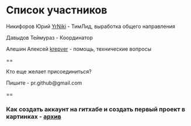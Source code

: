 Список участников
==


Никифоров Юрий [YrNiki](https://github.com/YrNiki)  - ТимЛид, выработка общего направления

Давыдов Теймураз - Координатор

Алешин Алексей [krepver](https://github.com/krepver) - помощь, технические вопросы

==

Кто еще желает присоединиться?
<p>Пишите - pr.github@gmail.com

==

### Как создать аккаунт на гитхабе и создать первый проект в картинках - <a href="https://www.dropbox.com/s/93pisye26r1t6xj/%D0%90%D0%BA%D0%BA%D0%B0%D1%83%D0%BD%D1%82%20GIT.rar"> архив</a>
